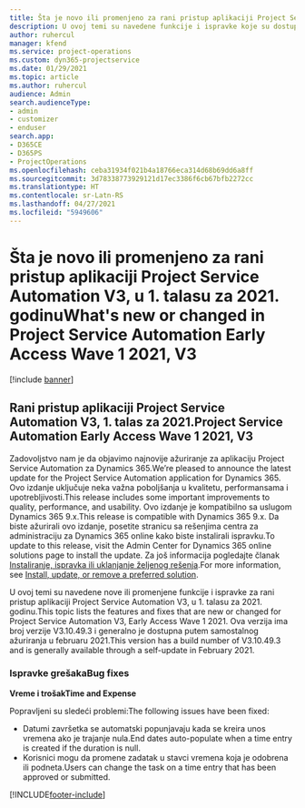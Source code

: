 ```yaml
---
title: Šta je novo ili promenjeno za rani pristup aplikaciji Project Service Automation V3, u 1. talasu za 2021. godinu
description: U ovoj temi su navedene funkcije i ispravke koje su dostupne za rani pristup aplikaciji Project Service Automation V3, u 1. talasu za 2021. godinu.
author: ruhercul
manager: kfend
ms.service: project-operations
ms.custom: dyn365-projectservice
ms.date: 01/29/2021
ms.topic: article
ms.author: ruhercul
audience: Admin
search.audienceType:
- admin
- customizer
- enduser
search.app:
- D365CE
- D365PS
- ProjectOperations
ms.openlocfilehash: ceba31934f021b4a18766eca314d68b69dd6a8ff
ms.sourcegitcommit: 3d78338773929121d17ec3386f6cb67bfb2272cc
ms.translationtype: HT
ms.contentlocale: sr-Latn-RS
ms.lasthandoff: 04/27/2021
ms.locfileid: "5949606"
---
```

# <a name="whats-new-or-changed-in-project-service-automation-early-access-wave-1-2021-v3"></a><span data-ttu-id="9ed55-103">Šta je novo ili promenjeno za rani pristup aplikaciji Project Service Automation V3, u 1. talasu za 2021. godinu</span><span class="sxs-lookup"><span data-stu-id="9ed55-103">What's new or changed in Project Service Automation Early Access Wave 1 2021, V3</span></span>

[!include [banner](../includes/psa-now-project-operations.md)]

## <a name="project-service-automation-early-access-wave-1-2021-v3"></a><span data-ttu-id="9ed55-104">Rani pristup aplikaciji Project Service Automation V3, 1. talas za 2021.</span><span class="sxs-lookup"><span data-stu-id="9ed55-104">Project Service Automation Early Access Wave 1 2021, V3</span></span>

<span data-ttu-id="9ed55-105">Zadovoljstvo nam je da objavimo najnovije ažuriranje za aplikaciju Project Service Automation za Dynamics 365.</span><span class="sxs-lookup"><span data-stu-id="9ed55-105">We’re pleased to announce the latest update for the Project Service Automation application for Dynamics 365.</span></span> <span data-ttu-id="9ed55-106">Ovo izdanje uključuje neka važna poboljšanja u kvalitetu, performansama i upotrebljivosti.</span><span class="sxs-lookup"><span data-stu-id="9ed55-106">This release includes some important improvements to quality, performance, and usability.</span></span> <span data-ttu-id="9ed55-107">Ovo izdanje je kompatibilno sa uslugom Dynamics 365 9.x.</span><span class="sxs-lookup"><span data-stu-id="9ed55-107">This release is compatible with Dynamics 365 9.x.</span></span> <span data-ttu-id="9ed55-108">Da biste ažurirali ovo izdanje, posetite stranicu sa rešenjima centra za administraciju za Dynamics 365 online kako biste instalirali ispravku.</span><span class="sxs-lookup"><span data-stu-id="9ed55-108">To update to this release, visit the Admin Center for Dynamics 365 online solutions page to install the update.</span></span> <span data-ttu-id="9ed55-109">Za još informacija pogledajte članak [Instaliranje, ispravka ili uklanjanje željenog rešenja](/power-platform/admin/install-remove-preferred-solution).</span><span class="sxs-lookup"><span data-stu-id="9ed55-109">For more information, see [Install, update, or remove a preferred solution](/power-platform/admin/install-remove-preferred-solution).</span></span>

<span data-ttu-id="9ed55-110">U ovoj temi su navedene nove ili promenjene funkcije i ispravke za rani pristup aplikaciji Project Service Automation V3, u 1. talasu za 2021. godinu.</span><span class="sxs-lookup"><span data-stu-id="9ed55-110">This topic lists the features and fixes that are new or changed for Project Service Automation V3, Early Access Wave 1 2021.</span></span> <span data-ttu-id="9ed55-111">Ova verzija ima broj verzije V3.10.49.3 i generalno je dostupna putem samostalnog ažuriranja u februaru 2021.</span><span class="sxs-lookup"><span data-stu-id="9ed55-111">This version has a build number of V3.10.49.3 and is generally available through a self-update in February 2021.</span></span>


### <a name="bug-fixes"></a><span data-ttu-id="9ed55-112">Ispravke grešaka</span><span class="sxs-lookup"><span data-stu-id="9ed55-112">Bug fixes</span></span>

<span data-ttu-id="9ed55-113">**Vreme i trošak**</span><span class="sxs-lookup"><span data-stu-id="9ed55-113">**Time and Expense**</span></span>

<span data-ttu-id="9ed55-114">Popravljeni su sledeći problemi:</span><span class="sxs-lookup"><span data-stu-id="9ed55-114">The following issues have been fixed:</span></span>

- <span data-ttu-id="9ed55-115">Datumi završetka se automatski popunjavaju kada se kreira unos vremena ako je trajanje nula.</span><span class="sxs-lookup"><span data-stu-id="9ed55-115">End dates auto-populate when a time entry is created if the duration is null.</span></span>
- <span data-ttu-id="9ed55-116">Korisnici mogu da promene zadatak u stavci vremena koja je odobrena ili podneta.</span><span class="sxs-lookup"><span data-stu-id="9ed55-116">Users can change the task on a time entry that has been approved or submitted.</span></span>


[!INCLUDE[footer-include](../includes/footer-banner.md)]